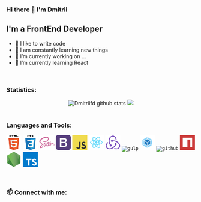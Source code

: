 ### Hi there 👋 I'm Dmitrii

## I'm a FrontEnd Developer

- 💪 I like to write code
- 🥅 I am constantly learning new things
- 🔭 I’m currently working on ...
- 🌱 I’m currently learning React

<br />

### Statistics:

<div align="center">  
  <img height="180" src="https://github-readme-stats.vercel.app/api?username=Dmitriifd&show_icons=true&theme=tokyonight" alt="Dmitriifd github stats" /> 
  <img height="180" src="https://github-readme-stats.vercel.app/api/top-langs/?username=Dmitriifd&layout=compact&hide_border=true&title_color=FFF&text_color=FFF&bg_color=0d1117" />
</div>

<br />

### Languages and Tools:

<code><img width="40" src="https://raw.githubusercontent.com/github/explore/80688e429a7d4ef2fca1e82350fe8e3517d3494d/topics/html/html.png" alt="html"></code>
<code><img width="40" src="https://raw.githubusercontent.com/github/explore/80688e429a7d4ef2fca1e82350fe8e3517d3494d/topics/css/css.png" alt="css"></code>
<code><img width="40" src="https://raw.githubusercontent.com/github/explore/80688e429a7d4ef2fca1e82350fe8e3517d3494d/topics/sass/sass.png" alt="sass"></code>
<code><img width="40" src="https://raw.githubusercontent.com/github/explore/80688e429a7d4ef2fca1e82350fe8e3517d3494d/topics/bootstrap/bootstrap.png" alt="bootstrap"></code>
<code><img width="40" src="https://raw.githubusercontent.com/github/explore/80688e429a7d4ef2fca1e82350fe8e3517d3494d/topics/javascript/javascript.png" alt="js"></code>
<code><img width="40" src="https://raw.githubusercontent.com/github/explore/80688e429a7d4ef2fca1e82350fe8e3517d3494d/topics/react/react.png" alt="react"></code>
<code><img width="40" src="https://raw.githubusercontent.com/github/explore/80688e429a7d4ef2fca1e82350fe8e3517d3494d/topics/redux/redux.png" alt="redux"></code>
<code><img width="40" src="https://user-images.githubusercontent.com/70851071/186417426-7a834a0e-b1ef-4df5-8db4-18a01aeffea8.png" alt="gulp"></code>
<code><img width="40" src="https://raw.githubusercontent.com/github/explore/80688e429a7d4ef2fca1e82350fe8e3517d3494d/topics/webpack/webpack.png" alt="webpack"></code>
<code><img width="40" src="https://github.githubassets.com/images/modules/logos_page/Octocat.png" alt="github"></code>
<code><img width="40" src="https://raw.githubusercontent.com/github/explore/80688e429a7d4ef2fca1e82350fe8e3517d3494d/topics/npm/npm.png" alt="npm"></code>
<code><img width="40" src="https://raw.githubusercontent.com/github/explore/80688e429a7d4ef2fca1e82350fe8e3517d3494d/topics/nodejs/nodejs.png" alt="node"></code>
<code><img width="40" src="https://raw.githubusercontent.com/github/explore/80688e429a7d4ef2fca1e82350fe8e3517d3494d/topics/typescript/typescript.png" alt="typescript"></code>

<br />

### 📫 Connect with me: 
